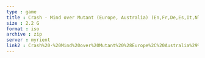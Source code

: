 ```yaml
---
type : game
title : Crash - Mind over Mutant (Europe, Australia) (En,Fr,De,Es,It,Nl)
size : 2.2 G
format : iso
archive : zip
server : myrient
link2 : Crash%20-%20Mind%20over%20Mutant%20%28Europe%2C%20Australia%29%20%28En%2CFr%2CDe%2CEs%2CIt%2CNl%29
---
```

